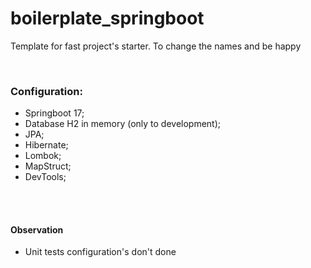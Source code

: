 # boilerplate_springboot
Template for fast project's starter. To change the names and be happy

<br />

### Configuration:

* Springboot 17;
* Database H2 in memory (only to development);
* JPA;
* Hibernate;
* Lombok;
* MapStruct;
* DevTools;

<br />
<br />

#### Observation
* Unit tests configuration's don't done
